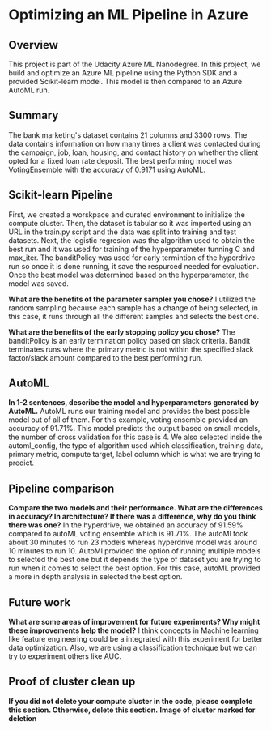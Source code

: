# Optimizing an ML Pipeline in Azure

## Overview
This project is part of the Udacity Azure ML Nanodegree.
In this project, we build and optimize an Azure ML pipeline using the Python SDK and a provided Scikit-learn model.
This model is then compared to an Azure AutoML run.

## Summary
The bank marketing's dataset contains 21 columns and 3300 rows. The data contains information on how many times a client was contacted during the campaign, job, loan, housing, and contact history on whether the client opted for a fixed loan rate deposit. The best performing model was VotingEnsemble with the accuracy of 0.9171 using AutoML. 

## Scikit-learn Pipeline
First, we created a worskpace and curated environment to initialize the compute cluster. Then, the dataset is tabular so it was imported using an URL in the train.py script and the data was split into training and test datasets. Next, the logistic regresion was the algorithm used to obtain the best run and it was used for training of the hyperparameter tunning C and max_iter. The banditPolicy was used for early termintion of the hyperdrive run so once it is done running, it save the respurced needed for evaluation. Once the best model was determined based on the hyperparameter, the model was saved.

**What are the benefits of the parameter sampler you chose?**
I utilized the random sampling because each sample has a change of being selected, in this case, it runs through all the different samples and selects the best one.

**What are the benefits of the early stopping policy you chose?**
The banditPolicy is an early termination policy based on slack criteria. Bandit terminates runs where the primary metric is not within the specified slack factor/slack amount compared to the best performing run.

## AutoML
**In 1-2 sentences, describe the model and hyperparameters generated by AutoML.**
AutoML runs our training model and provides the best possible model out of all of them. For this example, voting ensemble provided an accuracy of 91.71%. This model predicts the output based on small models, the number of cross validation for this case is 4. We also selected inside the automl_config, the type of algorithm used which classification, training data, primary metric, compute target, label column which is what we are trying to predict. 

## Pipeline comparison
**Compare the two models and their performance. What are the differences in accuracy? In architecture? If there was a difference, why do you think there was one?**
In the hyperdrive, we obtained an accuracy of 91.59% compared to autoML voting ensemble which is 91.71%. The autoMl took about 30 minutes to run 23 models whereas hyperdrive model was around 10 minutes to run 10. AutoMl provided the option of running multiple models to selected the best one but it depends the type of dataset you are trying to run when it comes to select the best option. For this case, autoML provided a more in depth analysis in selected the best option.

## Future work
**What are some areas of improvement for future experiments? Why might these improvements help the model?**
I think concepts in Machine learning like feature engineering could be a integrated with this experiment for better data optimization. Also, we are using a classification technique but we can try to experiment others like AUC.


## Proof of cluster clean up
**If you did not delete your compute cluster in the code, please complete this section. Otherwise, delete this section.**
**Image of cluster marked for deletion**

